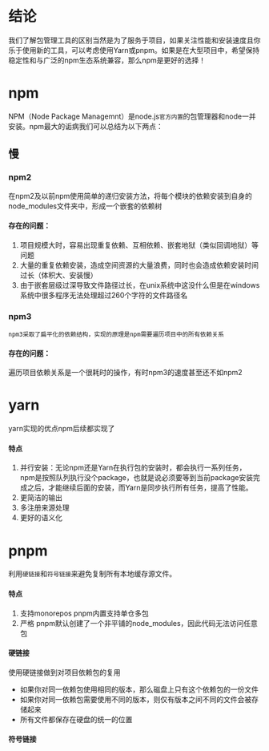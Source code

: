 # 结论
我们了解包管理工具的区别当然是为了服务于项目，如果关注性能和安装速度且你乐于使用新的工具，可以考虑使用Yarn或pnpm。如果是在大型项目中，希望保持稳定性和与广泛的npm生态系统兼容，那么npm是更好的选择！
# npm
NPM（Node Package Managemnt）是node.js`官方内置`的包管理器和node一并安装。npm最大的诟病我们可以总结为以下两点：
## 慢
### npm2
在npm2及以前npm使用简单的递归安装方法，将每个模块的依赖安装到自身的node_modules文件夹中，形成一个嵌套的依赖树
#### 存在的问题：
1. 项目规模大时，容易出现重复依赖、互相依赖、嵌套地狱（类似回调地狱）等问题
2. 大量的重复依赖安装，造成空间资源的大量浪费，同时也会造成依赖安装时间过长（体积大、安装慢）
3. 由于嵌套层级过深导致文件路径过长，在unix系统中这没什么但是在windows系统中很多程序无法处理超过260个字符的文件路径名
### npm3
	npm3采取了扁平化的依赖结构，实现的原理是npm需要遍历项目中的所有依赖关系
#### 存在的问题：
遍历项目依赖关系是一个很耗时的操作，有时npm3的速度甚至还不如npm2
# yarn
yarn实现的优点npm后续都实现了
#### 特点
1. 并行安装：无论npm还是Yarn在执行包的安装时，都会执行一系列任务，npm是按照队列执行没个package，也就是说必须要等到当前package安装完成之后，才能继续后面的安装，而Yarn是同步执行所有任务，提高了性能。
2. 更简洁的输出
3. 多注册来源处理
4. 更好的语义化
# pnpm
利用`硬链接`和`符号链接`来避免复制所有本地缓存源文件。
#### 特点
1.  支持monorepos
pnpm内置支持单仓多包
2.  严格
pnpm默认创建了一个非平铺的node_modules，因此代码无法访问任意包
#### 硬链接
使用硬链接做到对项目依赖包的复用
- 如果你对同一依赖包使用相同的版本，那么磁盘上只有这个依赖包的一份文件
- 如果你对同一依赖包需要使用不同的版本，则仅有版本之间不同的文件会被存储起来
- 所有文件都保存在硬盘的统一的位置
#### 符号链接
